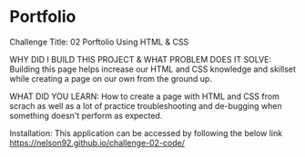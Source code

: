 # Portfolio


Challenge Title: 02 Porftolio Using HTML & CSS

WHY DID I BUILD THIS PROJECT & WHAT PROBLEM DOES IT SOLVE: Building this page helps increase our HTML and CSS knowledge and skillset while creating a page on our own from the ground up. 


WHAT DID YOU LEARN: How to create a page with HTML and CSS from scrach as well as a lot of practice troubleshooting and de-bugging when something doesn't perform as expected. 

Installation: This application can be accessed by following the below link
https://nelson92.github.io/challenge-02-code/
